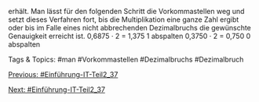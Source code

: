 erhält. Man lässt für den folgenden Schritt die Vorkommastellen weg und setzt dieses Verfahren fort, bis die 
Multiplikation eine ganze Zahl ergibt oder bis im Falle eines nicht abbrechenden Dezimalbruchs die gewünschte 
Genauigkeit erreicht ist. 
0,6875 · 2 = 1,375 1 abspalten
0,3750 · 2 = 0,750 0 abspalten

   Tags & Topics:
   #man
   #Vorkommastellen
   #Dezimalbruchs
   #Dezimalbruch

[Previous: #Einführung-IT-Teil2_37](Einführung-IT-Teil2_37.md)

[Next: #Einführung-IT-Teil2_37](Einführung-IT-Teil2_37.md)
